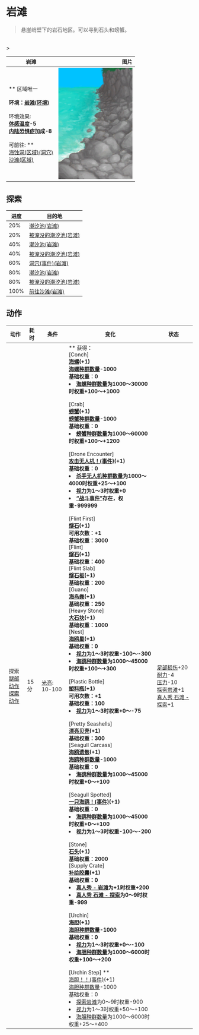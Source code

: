 # 岩滩  
> 悬崖峭壁下的岩石地区。可以寻到石头和螃蟹。  
<br>  
>   
  
  岩滩  |   图片   
 ----  |  ----:   
 ** 区域唯一 **<br><br>**环境：**[岩滩(环境)](Env_Rocks.md)<br><br>** 环境效果: **<br>[体感温度](TemperaturePerceived.md)-5<br>[内陆恐惧症](LandSickness.md)加成-8<br><br>** 可前往: **<br>[海蚀洞(区域)(洞穴)](CaveSea.md)<br>[沙滩(区域)](Beach.md)  |  <img decoding="async" src="Sprite/RockyBeach.png" href="a.md" style="max-width:300px;max-height:300px;">   
  
## 探索  
进度  |  目的地  
----  |  ----  
20%  |  [潮汐池(岩滩)](TidePool.md)  
20%  |  [被淹没的潮汐池(岩滩)](TidePoolFlooded.md)  
40%  |  [潮汐池(岩滩)](TidePool.md)  
40%  |  [被淹没的潮汐池(岩滩)](TidePoolFlooded.md)  
60%  |  [洞穴(事件)(岩滩)](Event_CaveFound.md)  
80%  |  [潮汐池(岩滩)](TidePool.md)  
80%  |  [被淹没的潮汐池(岩滩)](TidePoolFlooded.md)  
100%  |  [前往沙滩(岩滩)](Path_RocksToBeach.md)  
## 动作  
动作  |  耗时  |  条件  |  变化  |  状态  
----  |  ----  |  ----  |  ----  |  ----  
探索<br>[腿部动作](LegAction.md)<br>[探索动作](SlipperyAction.md)  |  15分  |  [光亮](Light.md): 10-100  |  ** 获得： **<br>** [Conch] **<br>  [海螺](Conch.md)(+1)<br>[海螺种群数量](Pop_Conch.md)-1000<br>基础权重：0<li>[海螺种群数量](Pop_Conch.md)为1000～30000时权重+100～+1000</li><br>** [Crab] **<br>  [螃蟹](Crab.md)(+1)<br>[螃蟹种群数量](Pop_Crab.md)-1000<br>基础权重：0<li>[螃蟹种群数量](Pop_Crab.md)为1000～60000时权重+100～+1200</li><br>** [Drone Encounter] **<br>  [攻击无人机！(事件)](Event_DroneFight.md)(+1)<br>基础权重：0<li>[杀手无人机种群数量](Pop_Drone.md)为1000～4000时权重+25～+100</li><li>[视力](Myopia.md)为1～3时权重+0</li><li>[“战斗事件”](tag_FightEvent.md)存在，权重-999999</li><br>** [Flint First] **<br>  [燧石](Flint.md)(+1)<br>可用次数：+1<br>基础权重：3000<br>** [Flint] **<br>  [燧石](Flint.md)(+1)<br>基础权重：400<br>** [Flint Slab] **<br>  [燧石板](FlintSlab.md)(+1)<br>基础权重：200<br>** [Guano] **<br>  [海鸟粪](Guano.md)(+1)<br>基础权重：250<br>** [Heavy Stone] **<br>  [大石块](StoneHeavy.md)(+1)<br>基础权重：1000<br>** [Nest] **<br>  [海鸥巢](SeagullNest.md)(+1)<br>基础权重：0<li>[视力](Myopia.md)为1～3时权重-100～-300</li><li>[海鸥种群数量](Pop_Seagull.md)为1000～45000时权重+100～+300</li><br>** [Plastic Bottle] **<br>  [塑料瓶](PlasticBottle.md)(+1)<br>可用次数：+1<br>基础权重：100<li>[视力](Myopia.md)为1～3时权重+0～-75</li><br>** [Pretty Seashells] **<br>  [漂亮贝壳](SeashellsPretty.md)(+1)<br>基础权重：300<br>** [Seagull Carcass] **<br>  [海鸥遗骸](SeagullCarcass.md)(+1)<br>[海鸥种群数量](Pop_Seagull.md)-1000<br>基础权重：0<li>[海鸥种群数量](Pop_Seagull.md)为1000～45000时权重+0～+100</li><br>** [Seagull Spotted] **<br>  [一只海鸥！(事件)](Event_SeagullFight.md)(+1)<br>基础权重：0<li>[海鸥种群数量](Pop_Seagull.md)为1000～45000时权重+0～+100</li><li>[视力](Myopia.md)为1～3时权重-100～-200</li><br>** [Stone] **<br>  [石头](Stone.md)(+1)<br>基础权重：2000<br>** [Supply Crate] **<br>  [补给胶囊](TV_SupplyCapsule.md)(+1)<br>基础权重：0<li>[真人秀 - 岩滩](TV_Rocks.md)为+1时权重+200</li><li>[真人秀 石滩 - 探索](TV_RocksExplore.md)为0～9时权重-999</li><br>** [Urchin] **<br>  [海胆](Urchin.md)(+1)<br>[海胆种群数量](Pop_Urchin.md)-1000<br>基础权重：0<li>[视力](Myopia.md)为1～3时权重+0～-100</li><li>[海胆种群数量](Pop_Urchin.md)为1000～6000时权重+100～+200</li><br>** [Urchin Step] **<br>  [海胆！！(事件)](Event_Urchin.md)(+1)<br>[海胆种群数量](Pop_Urchin.md)-1000<br>基础权重：0<li>[探索岩滩](Exploration_Rocks.md)为0～9时权重-900</li><li>[视力](Myopia.md)为1～3时权重+50～+100</li><li>[海胆种群数量](Pop_Urchin.md)为1000～6000时权重+25～+400</li>  |  [足部损伤](FootDamage.md)+20<br>[耐力](Stamina.md)-4<br>[压力](Stress.md)-10<br>[探索岩滩](Exploration_Rocks.md)+1<br>[真人秀 石滩 - 探索](TV_RocksExplore.md)+1  


<script>document.title="岩滩 - 卡牌生存百科 Card Survival Wiki";</script>
